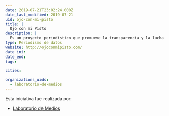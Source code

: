 ```yaml
---
date: 2019-07-21T23:02:24.000Z
date_last_modified: 2019-07-21
uid: ojo-con-mi-pisto
title: |
  Ojo con mi Pisto
description: |
  Es un proyecto periodístico que promueve la transparencia y la lucha contra la corrupción, fiscaliza cómo usan los gobiernos locales los fondos municipales y fomenta la participación ciudadana.
type: Periodismo de datos
website: http://ojoconmipisto.com/
date_ini: 
date_end: 
tags:

cities: 

organizations_uids:
  - laboratorio-de-medios
---
```


Esta iniciativa fue realizada por:

- [Laboratorio de Medios](/organizaciones/laboratorio-de-medios)

